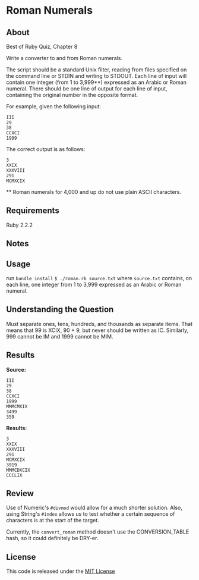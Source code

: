 # Roman Numerals

## About

Best of Ruby Quiz, Chapter 8

Write a converter to and from Roman numerals.

The script should be a standard Unix filter, reading from files specified on the command line or STDIN and writing to STDOUT. Each line of input will contain one integer (from 1 to 3,999**) expressed as an Arabic or Roman numeral. There should be one line of output for each line of input, containing the original number in the opposite format.

For example, given the following input:

```
III
29
38
CCXCI
1999
```

The correct output is as follows:

```
3
XXIX
XXXVIII
291
MCMXCIX
```

** Roman numerals for 4,000 and up do not use plain ASCII characters.

## Requirements

Ruby 2.2.2

## Notes

## Usage

run `bundle install`
`$ ./roman.rb source.txt` where `source.txt` contains, on each line, one integer from 1 to 3,999 expressed as an Arabic or Roman numeral.

## Understanding the Question

Must separate ones, tens, hundreds, and thousands as separate items. That means that 99 is XCIX, 90 + 9, but never should be written as IC. Similarly, 999 cannot be IM and 1999 cannot be MIM.

## Results

**Source:**

```
III
29
38
CCXCI
1999
MMMCMXIX
3499
359
```

**Results:**

```
3
XXIX
XXXVIII
291
MCMXCIX
3919
MMMCDXCIX
CCCLIX
```

## Review

Use of Numeric's `#divmod` would allow for a much shorter solution. Also, using String's `#index` allows us to test whether a certain sequence of characters is at the start of the target.

Currently, the `convert_roman` method doesn't use the CONVERSION_TABLE hash, so it could definitely be DRY-er.

## License

This code is released under the [MIT License](http://www.opensource.org/licenses/MIT)



